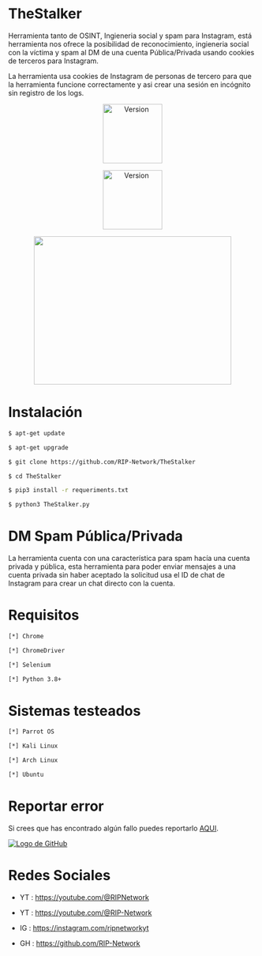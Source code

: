 # TheStalker

Herramienta tanto de OSINT, Ingieneria social y spam para Instagram, está herramienta nos ofrece la posibilidad de reconocimiento, ingieneria social con la víctima y spam al DM de una cuenta Pública/Privada usando cookies de terceros para Instagram.

La herramienta usa cookies de Instagram de personas de tercero para que la herramienta funcione correctamente y asi crear una sesión en incógnito sin registro de los logs.

<p align="center"><img width="120px" alt="Version" src="https://img.shields.io/badge/TheStalker-blue"/></p>

<p align="center"><img width="120px" alt="Version" src="https://img.shields.io/badge/version-1.5-blue.svg?style=for-the-badge"/></p>

<p align="center"> <img width="400" height="300" src="https://github.com/RIP-Network/TheStalker/blob/main/fotos/logo.png](https://github.com/RIP-Network/TheStalker/blob/main/Foto/foto.png"> </p>

# Instalación

```bash
$ apt-get update

$ apt-get upgrade

$ git clone https://github.com/RIP-Network/TheStalker

$ cd TheStalker

$ pip3 install -r requeriments.txt

$ python3 TheStalker.py
```

# DM Spam Pública/Privada

La herramienta cuenta con una característica para spam hacía una cuenta privada y pública, esta herramienta para poder enviar mensajes a una cuenta privada sin haber aceptado la solicitud usa el ID de chat de Instagram para crear un chat directo con la cuenta.

# Requisitos

```bash
[*] Chrome

[*] ChromeDriver

[*] Selenium

[*] Python 3.8+
```

# Sistemas testeados

```bash
[*] Parrot OS

[*] Kali Linux

[*] Arch Linux

[*] Ubuntu
```

# Reportar error

Si crees que has encontrado algún fallo puedes reportarlo [AQUI](https://github.com/RIP-Network/TheStalker/issues/new).

[![Logo de GitHub](https://cdn.wallpapersafari.com/34/82/YRzXPk.jpeg)](https://github.com/)

# Redes Sociales

* YT : https://youtube.com/@RIPNetwork
  
* YT : https://youtube.com/@RIP-Network
  
* IG : https://instagram.com/ripnetworkyt
  
* GH : https://github.com/RIP-Network 
